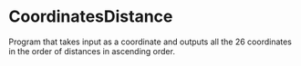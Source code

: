 # CoordinatesDistance
Program that takes input as a coordinate and outputs all the 26 coordinates in the order of distances in ascending order.
